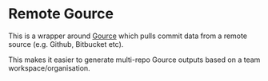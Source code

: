 # Remote Gource

This is a wrapper around [Gource](https://gource.io/) which pulls commit data from a remote source (e.g. Github, Bitbucket etc).

This makes it easier to generate multi-repo Gource outputs based on a team workspace/organisation.
